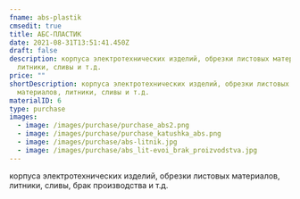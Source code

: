 ```yaml
---
fname: abs-plastik
cmsedit: true
title: АБС-ПЛАСТИК
date: 2021-08-31T13:51:41.450Z
draft: false
description: корпуса электротехнических изделий, обрезки листовых материалов,
  литники, сливы и т.д.
price: ""
shortDescription: корпуса электротехнических изделий, обрезки листовых
  материалов, литники, сливы и т.д.
materialID: 6
type: purchase
images:
  - image: /images/purchase/purchase_abs2.png
  - image: /images/purchase/purchase_katushka_abs.png
  - image: /images/purchase/abs-litnik.jpg
  - image: /images/purchase/abs_lit-evoi_brak_proizvodstva.jpg
---
```

корпуса электротехнических изделий, обрезки листовых материалов, литники, сливы, брак производства и т.д.